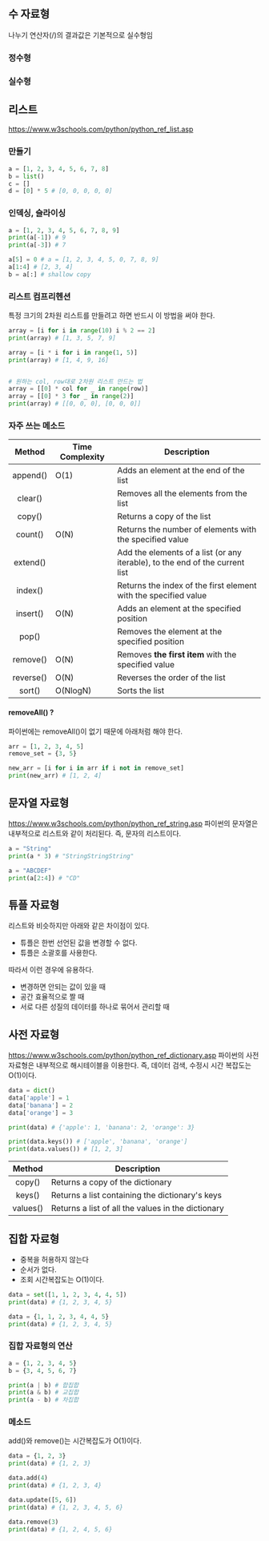```toc
```
## 수 자료형
나누기 연산자(/)의 결과값은 기본적으로 실수형임

### 정수형
### 실수형

## 리스트
https://www.w3schools.com/python/python_ref_list.asp
### 만들기
```python
a = [1, 2, 3, 4, 5, 6, 7, 8]
b = list()
c = []
d = [0] * 5 # [0, 0, 0, 0, 0]
```

### 인덱싱, 슬라이싱
```python
a = [1, 2, 3, 4, 5, 6, 7, 8, 9]
print(a[-1]) # 9
print(a[-3]) # 7

a[5] = 0 # a = [1, 2, 3, 4, 5, 0, 7, 8, 9]
a[1:4] # [2, 3, 4]
b = a[:] # shallow copy
```

### 리스트 컴프리헨션
특정 크기의 2차원 리스트를 만들려고 하면 반드시 이 방법을 써야 한다.
```python
array = [i for i in range(10) i % 2 == 2]
print(array) # [1, 3, 5, 7, 9]

array = [i * i for i in range(1, 5)]
print(array) # [1, 4, 9, 16]


# 원하는 col, row대로 2차원 리스트 만드는 법
array = [[0] * col for _ in range(row)]
array = [[0] * 3 for _ in range(2)]
print(array) # [[0, 0, 0], [0, 0, 0]]
```

### 자주 쓰는 메소드
|   Method  | Time Complexity | Description                                                                     |
|:---------:|-----------------|---------------------------------------------------------------------------------|
| append()  | O(1)            | Adds an element at    the end of the list                                       |
| clear()   |                 | Removes all the    elements from the list                                       |
| copy()    |                 | Returns a copy of the    list                                                   |
| count()   | O(N)            | Returns the number of    elements with the specified value                      |
| extend()  |                 | Add the elements of a    list (or any iterable), to the end of the current list |
| index()   |                 | Returns the index of    the first element with the specified value              |
| insert()  | O(N)            | Adds an element at    the specified position                                    |
| pop()     |                 | Removes the element at the    specified position                                |
| remove()  | O(N)            | Removes **the first    item** with the specified value                          |
| reverse() | O(N)            | Reverses the order    of the list                                               |
| sort()    | O(NlogN)        | Sorts the list                                                                  |

#### removeAll() ?
파이썬에는 removeAll()이 없기 때문에 아래처럼 해야 한다.
```python
arr = [1, 2, 3, 4, 5]
remove_set = {3, 5}

new_arr = [i for i in arr if i not in remove_set]
print(new_arr) # [1, 2, 4]
```

## 문자열 자료형
https://www.w3schools.com/python/python_ref_string.asp
파이썬의 문자열은 내부적으로 리스트와 같이 처리된다.
즉, 문자의 리스트이다.

```python
a = "String"
print(a * 3) # "StringStringString"

a = "ABCDEF"
print(a[2:4]) # "CD"
```

## 튜플 자료형
리스트와 비슷하지만 아래와 같은 차이점이 있다.
- 튜플은 한번 선언된 값을 변경할 수 없다.
- 튜플은 소괄호를 사용한다.

따라서 이런 경우에 유용하다.
- 변경하면 안되는 값이 있을 때
- 공간 효율적으로 짤 때
- 서로 다른 성질의 데이터를 하나로 묶어서 관리할 때


## 사전 자료형
https://www.w3schools.com/python/python_ref_dictionary.asp
파이썬의 사전 자료형은 내부적으로 해시테이블을 이용한다.
즉, 데이터 검색, 수정시 시간 복잡도는 O(1)이다.
```python
data = dict()
data['apple'] = 1
data['banana'] = 2
data['orange'] = 3

print(data) # {'apple': 1, 'banana': 2, 'orange': 3}

print(data.keys()) # ['apple', 'banana', 'orange']
print(data.values()) # [1, 2, 3]
```


|  Method  | Description                                        | 
|:--------:|----------------------------------------------------|
| copy()   | Returns a copy of the dictionary                   | 
| keys()   | Returns a list containing the dictionary's keys    |
| values() | Returns a list of all the values in the dictionary |


## 집합 자료형

- 중복을 허용하지 않는다
- 순서가 없다.
- 조회 시간복잡도는 O(1)이다.

```python
data = set([1, 1, 2, 3, 4, 4, 5])
print(data) # {1, 2, 3, 4, 5}

data = {1, 1, 2, 3, 4, 4, 5}
print(data) # {1, 2, 3, 4, 5}
```

### 집합 자료형의 연산
```python
a = {1, 2, 3, 4, 5}
b = {3, 4, 5, 6, 7}

print(a | b) # 합집합
print(a & b) # 교집합
print(a - b) # 차집합
```

### 메소드
add()와 remove()는 시간복잡도가 O(1)이다.
```python
data = {1, 2, 3}
print(data) # {1, 2, 3}

data.add(4)
print(data) # {1, 2, 3, 4}

data.update([5, 6])
print(data) # {1, 2, 3, 4, 5, 6}

data.remove(3)
print(data) # {1, 2, 4, 5, 6}
```

